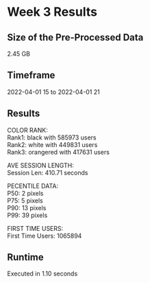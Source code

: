 # Week 3 Results

## Size of the Pre-Processed Data
2.45 GB

## Timeframe
2022-04-01 15 to 2022-04-01 21

## Results
COLOR RANK:   
    Rank1: black with 585973 users   
    Rank2: white with 449831 users   
    Rank3: orangered with 417631 users   
   
AVE SESSION LENGTH:   
    Session Len:     410.71 seconds   
   
PECENTILE DATA:   
    P50:          2 pixels   
    P75:          5 pixels   
    P90:         13 pixels   
    P99:         39 pixels   
   
FIRST TIME USERS:   
    First Time Users: 1065894   
   
## Runtime   

Executed in 1.10 seconds   
